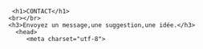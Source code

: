 <html>

    
     <h1>CONTACT</h1>
    <br></br>
    <h3>Envoyez un message,une suggestion,une idée.</h3>
      <head>
         <meta charset="utf-8">

  <meta name="viewport" content="width=device-width">
   <title>replit</title>
  <link href="style.css" rel="stylesheet" type="text/css" />
</head>

 
        
        
        
  <body>
     <style>
      
  
html {
  height: 100%;
  width: 100%;
 background-image: linear-gradient(green,cyan 40%,blue) ;
}
 
  
}
body,div,h1,formfieldset,input,textarea {
   margin:0;
   padding;0;
   border:0;
   outline :none;
   }
body{
  background: 728eaa;
  background: -moz-linear-gradient(top, #25303c 0%,#728EAA 100%);
   }
  background: -webkit-gradient(linear,left top, left bottom,color-stop(0%,#25303C),color-stop(100%,728EAA));
  font-family: sans-serif;
   }
#contact{ width:430 px;
  margin:60 px auto;
  padding:60px 30px;
 -moz-box-shadow 0px 0 px 0px #444;
  -webkit-box-shadow 0px 0 px 0px #444;
        }
h1{font-size: 35px;
   color:#445668;
   text-transform: uppercase;
   text-align: center;
   margin: 0 0 35 px 0;px 
   text-shadow: 0px 1px 0px #f2f2f2
  }
label{
   float: left;
   clear left;
  margin: 11px 20px 0 0;
  width: :95 0px;
  text-align:right;
  font-size:16 px;
  color:#445668
}

Input  {  width:260 px;
          height:35 px;
          padding:5px 20px 0px 20px;
          margin: 0 0 20px 0;
          background: #5E768D;
          border:1px solid #e1e1e1;
          -moz-border-radius:5px; 
          -webkit-border-radius 0px 1px 0px #f2f2f2;
          -moz-box-shadow 0px 0 px 0px #f2f2f2;
          -webkit-box-shadow 0px 1px 0px #f2f2f2;
          font-family :sans-serif; 
          background: -webkit-gradient(linear,left top,left bottom,color stop (100%,#728EAA));
          font- family :sans-serif;`
          font-size:16 px;
          color:"f2f2f2;
          text-transform :uppercase;
          text-shadow:0px -1 0px #334f71;
        }
  
} 




Input  {  width:260 px;
  height:35 px;
  padding:5px 20px 0px 20px;
  margin: 0 0 20px 0;
  background: #5E768D;
  border:1px solid #e1e1e1;
  -moz-border-radius:5px; 
  -webkit-border-radius 0px 1px 0px #f2f2f2;
  -moz-box-shadow 0px 0 px 0px #f2f2f2;
  -webkit-box-shadow 0px 1px 0px #f2f2f2;
  font-family :sans-serif; 
  background: -webkit-gradient(linear,left top,left bottom,color stop (100%,#728EAA));
  font- family :sans-serif;`
  font-size:16 px;
  color:"f2f2f2;
  text-transform :uppercase;
  text-shadow:0px -1 0px #334f71;
}
input:-webkit-input-placeholder{ color:a1b2c3;
   text-shadow:0px -1px 0px #38505b;
   }
input:-moz-placeholder{ color:#a1b2c3;
text-shadow:0px -1px 0px #38505b;
   }




Textarea   {  width:260 px;
height:170 px;
padding:12px 20px 0px 20px;
margin: 0 0 20px 0;
background: #5E768D;
background: -moz-linear-gradient(top,#546A7F 0%,#5E768D  20%)
background:-webkit-gradient(linear,left top,left bottom,color-stop(20%,#5768D);
border:1px solid #e1e1e1;
border-radius:5px; 
-webkit-border-radius 0px 1px 0px #f2f2f2;
-moz-box-shadow 0px 0 px 0px #f2f2f2;
-webkit-box-shadow 0px 1px 0px #f2f2f2;
font-family :sans-serif;
font-size:16 px;
color:"f2f2f2;
text-transform :uppercase;
text-shadow:0px -1 0px #334f71;
}
textarea:-webkit-input-placeholder{ color:#a1b2c3;
  text-shadow:0px -1px 0px #38506b;}


   textarea:-moz-placeholder{
  color:#a1b2c3;
  text-shadow:0px -1px 0px #38506b;
  }  
Textarea   {  width:260 px;
  height:170 px;
  padding:12px 20px 0px 20px;
  margin: 0 0 20px 0;
  background: #5E768D;
  background: -moz-linear-gradient(top,#546A7F 0%,#5E768D  20%)
  background:-webkit-gradient(linear,left top,left bottom,color-stop(20%,#5768D);
  border:1px solid #e1e1e1;
  border-radius:5px; 
  -webkit-border-radius 0px 1px 0px #f2f2f2;
  -moz-box-shadow 0px 0 px 0px #f2f2f2;
  -webkit-box-shadow 0px 1px 0px #f2f2f2;
  font-family :sans-serif;
  font-size:16 px;
  color:"f2f2f2;
  text-transform :uppercase;
  text-shadow:0px -1 0px #334f71;
  }
 textarea:-webkit-input-placeholder{ color:#a1b2c3;
  text-shadow:0px -1px 0px #38506b;}
textarea:-moz-placeholder{ color:#a1b2c3;
  text-shadow:0px -1px 0px #38506b;}
input:focus,textarea:focus{
  background: -moz-linear-gradient(top,#668099 0%,#728eaa 20%);
}
background: -webkit-gradient -linear(linear, left top,left bottom,color-stop(0%,#668099),color-stop(20%,#728eaa));
}
input[type=submit]{
  width: 185 0px;
  height: 52px;
  float:right;
  padding: 10px 15px;
  margin: 0 15px 0 0;
  -moz-box-shadow:0px 0px 5px #999;
  -webkit-box-shadow:0px 0px 5px #999;
  border:1px solid #556f8c;
  background: -moz-linear-gradient(top,#718DA9 0%,#415D79 100%);
  background: -webkit-gradient(linear,left top ,left bottom,color-stop(0%,718DA9),color-stop(100%,#415D79));
  cursor:pointer;
}
   
     </style> 
        <div id="contact">
     <h1>Envoie un message</h1>
         
    <form action="#" method="post">
      <fieldset>
        <label for "name">Nom:</label>
        <input type="text" id="name" placeholder="Entrez votre nom" />
        <label for="email">Email:</label>
        <input type="email" id="email" placeholder="Entre votre adresse mail" />
        <label for="message">Message:</label>
        <textarea id "message" placeholder="Quelles sont vos suggestions"></textarea>
        <input type="submit" value="Envoyez un message" />
      </fieldset>
    </form>
  </div>
    <script src="script.js"></script>
</body>
 
  </html>
     
       
       


               
 

             
  </html>
       
      
      
      
      
     

        
      


